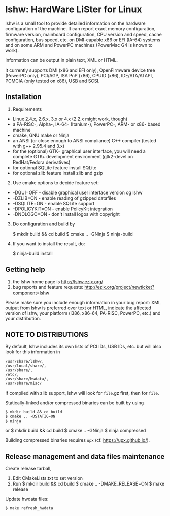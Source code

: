 lshw: HardWare LiSter for Linux
===============================

lshw is a small tool to provide detailed information on the hardware configuration of the machine. It can report exact memory configuration, firmware version, mainboard configuration, CPU version and speed, cache configuration, bus speed, etc. on DMI-capable x86 or EFI (IA-64) systems and on some ARM and PowerPC machines (PowerMac G4 is known to work).

Information can be output in plain text, XML or HTML.

It currently supports DMI (x86 and EFI only), OpenFirmware device tree
(PowerPC only), PCI/AGP, ISA PnP (x86), CPUID (x86), IDE/ATA/ATAPI, PCMCIA
(only tested on x86), USB and SCSI.

Installation
------------

 1. Requirements
   - Linux 2.4.x, 2.6.x, 3.x or 4.x (2.2.x might work, though)
   - a PA-RISC-, Alpha-, IA-64- (Itanium-), PowerPC-, ARM- or x86- based machine
   - cmake, GNU make or Ninja
   - an ANSI (or close enough to ANSI compliance) C++ compiler (tested with g++ 2.95.4 and 3.x)
   - for the (optional) GTK+ graphical user interface, you will need a
	complete GTK+ development environment (gtk2-devel on RedHat/Fedora derivatives) 
   - for optional SQLite feature install SQLite
   - for optional zlib feature install zlib and gzip

 2. Use cmake options to decide feature set:
   - -DGUI=OFF - disable graphical user interface version og lshw
   - -DZLIB=ON - enable reading of gzipped datafiles
   - -DSQLITE=ON -  enable SQLite support
   - -DPOLICYKIT=ON - enable PolicyKit integration
   - -DNOLOGO=ON - don't install logos with copyright

 3. Do configuration and build by

       $ mkdir build && cd build
       $ cmake .. -GNinja <options>
       $ ninja-build

 4. If you want to install the result, do:

       $ ninja-build install

Getting help
------------

 1. the lshw home page is http://lshw.ezix.org/
 2. bug reports and feature requests: http://ezix.org/project/newticket?component=lshw
 
   Please make sure you include enough information in your bug report: XML output from lshw is preferred over text or HTML, indicate the affected version of lshw, your platform (i386, x86-64, PA-RISC, PowerPC, etc.) and your distribution.

NOTE TO DISTRIBUTIONS
---------------------

By default, lshw includes its own lists of PCI IDs, USB IDs, etc. but will also look for this information in

	/usr/share/lshw/,
	/usr/local/share/,
	/usr/share/,
	/etc/,
	/usr/share/hwdata/,
	/usr/share/misc/

If compiled with zlib support, lshw will look for `file`.gz first, then for `file`.

Statically-linked and/or compressed binaries can be built by using

    $ mkdir build && cd build
    $ cmake .. -DSTATIC=ON
    $ ninja
or
    $ mkdir build && cd build
    $ cmake .. -GNinja
    $ ninja compressed

Building compressed binaries requires `upx` (cf. https://upx.github.io/).

Release management and data files maintenance
---------------------------------------------

Create release tarball,

 1. Edit CMakeLists.txt to set version
 2. Run
    $ mkdir build && cd build
    $ cmake .. -DMAKE_RELEASE=ON
    $ make release

Update hwdata files:

    $ make refresh_hwdata
